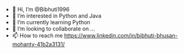 - 👋 Hi, I’m @Bibhuti1996
- 👀 I’m interested in Python and Java
- 🌱 I’m currently learning Python
- 💞️ I’m looking to collaborate on ...
- 📫 How to reach me https://www.linkedin.com/in/bibhuti-bhusan-mohanty-41b2a3131/

<!---
Bibhuti1996/Bibhuti1996 is a ✨ special ✨ repository because its `README.md` (this file) appears on your GitHub profile.
You can click the Preview link to take a look at your changes.
--->
